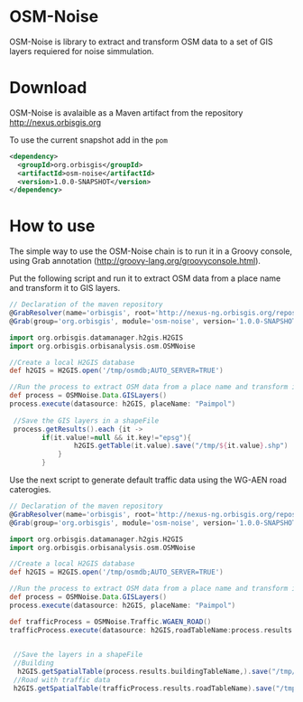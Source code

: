 # OSM-Noise

OSM-Noise is library to extract and transform OSM data to a set of GIS layers requiered for noise simmulation.


# Download

OSM-Noise is avalaible as a Maven artifact from the repository http://nexus.orbisgis.org

To use the current snapshot add in the `pom`

```xml
<dependency>
  <groupId>org.orbisgis</groupId>
  <artifactId>osm-noise</artifactId>
  <version>1.0.0-SNAPSHOT</version>
</dependency>
```
# How to use

The simple way to use the OSM-Noise chain is to run it in a Groovy console, using Grab annotation (http://groovy-lang.org/groovyconsole.html).

Put the following script and run it to extract OSM data from a place name and transform it to GIS layers.

```groovy
// Declaration of the maven repository
@GrabResolver(name='orbisgis', root='http://nexus-ng.orbisgis.org/repository/orbisgis/')
@Grab(group='org.orbisgis', module='osm-noise', version='1.0.0-SNAPSHOT')

import org.orbisgis.datamanager.h2gis.H2GIS
import org.orbisgis.orbisanalysis.osm.OSMNoise

//Create a local H2GIS database
def h2GIS = H2GIS.open('/tmp/osmdb;AUTO_SERVER=TRUE')

//Run the process to extract OSM data from a place name and transform it to a set of GIS layers
def process = OSMNoise.Data.GISLayers()
process.execute(datasource: h2GIS, placeName: "Paimpol")
 
 //Save the GIS layers in a shapeFile        
 process.getResults().each {it ->
        if(it.value!=null && it.key!="epsg"){
                h2GIS.getTable(it.value).save("/tmp/${it.value}.shp")
            }
        }
```
Use the next script to generate default traffic data using the WG-AEN road caterogies.

```groovy
// Declaration of the maven repository
@GrabResolver(name='orbisgis', root='http://nexus-ng.orbisgis.org/repository/orbisgis/')
@Grab(group='org.orbisgis', module='osm-noise', version='1.0.0-SNAPSHOT')

import org.orbisgis.datamanager.h2gis.H2GIS
import org.orbisgis.orbisanalysis.osm.OSMNoise

//Create a local H2GIS database
def h2GIS = H2GIS.open('/tmp/osmdb;AUTO_SERVER=TRUE')

//Run the process to extract OSM data from a place name and transform it to a set of GIS layers
def process = OSMNoise.Data.GISLayers()
process.execute(datasource: h2GIS, placeName: "Paimpol")

def trafficProcess = OSMNoise.Traffic.WGAEN_ROAD()
trafficProcess.execute(datasource: h2GIS,roadTableName:process.results.roadTableName, outputTablePrefix:"Paimpol")

 
 //Save the layers in a shapeFile
 //Building
  h2GIS.getSpatialTable(process.results.buildingTableName,).save("/tmp/building.shp")
 //Road with traffic data
 h2GIS.getSpatialTable(trafficProcess.results.roadTableName).save("/tmp/road_traffic.shp")
 
```
